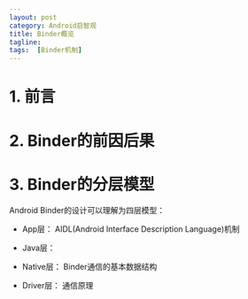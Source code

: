 ```yaml
---
layout: post
category: Android启智观
title: Binder概览
tagline:
tags:  [Binder机制]
---
```


# 1. 前言

# 2. Binder的前因后果

# 3. Binder的分层模型

Android Binder的设计可以理解为四层模型：

- App层： AIDL(Android Interface Description Language)机制

- Java层：

- Native层： Binder通信的基本数据结构

- Driver层： 通信原理
